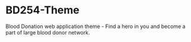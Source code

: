 # BD254-Theme
Blood Donation web application theme - Find a hero in you and become a part of large blood donor network.
